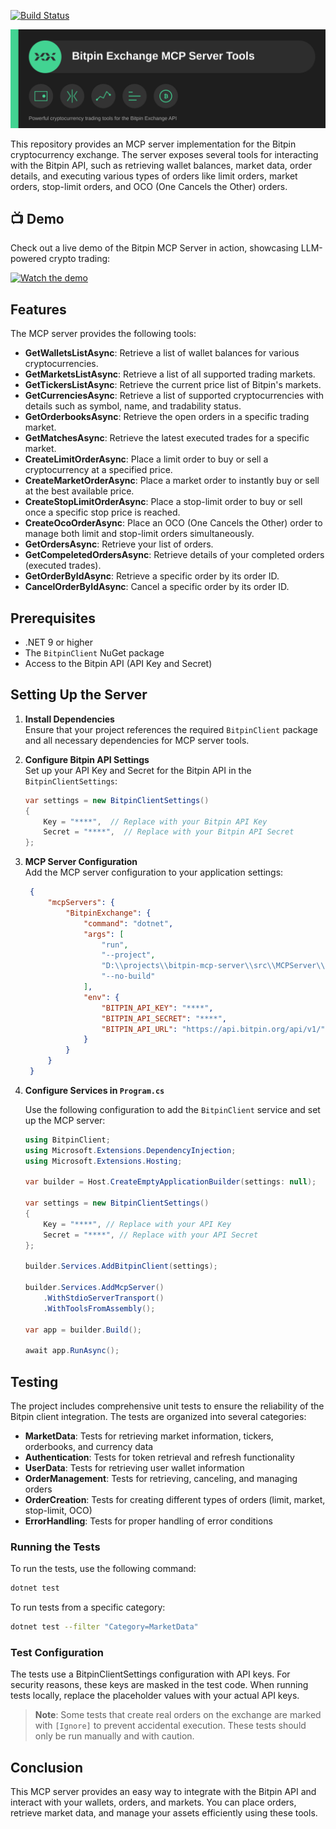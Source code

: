 [![Build Status](https://github.com/kamyab7/bitpin-mcp-server/actions/workflows/build.yml/badge.svg)](https://github.com/kamyab7/bitpin-mcp-server/actions/workflows/build.yml)

![Bitpin Exchange MCP Server Tools](bitpin-mcp-banner.svg)

This repository provides an MCP server implementation for the Bitpin cryptocurrency exchange. The server exposes several tools for interacting with the Bitpin API, such as retrieving wallet balances, market data, order details, and executing various types of orders like limit orders, market orders, stop-limit orders, and OCO (One Cancels the Other) orders.

## 📺 Demo

Check out a live demo of the Bitpin MCP Server in action, showcasing LLM-powered crypto trading:

[![Watch the demo](https://img.youtube.com/vi/km_kjTRsrf8/hqdefault.jpg)](https://youtu.be/km_kjTRsrf8)

## Features

The MCP server provides the following tools:

- **GetWalletsListAsync**: Retrieve a list of wallet balances for various cryptocurrencies.
- **GetMarketsListAsync**: Retrieve a list of all supported trading markets.
- **GetTickersListAsync**: Retrieve the current price list of Bitpin's markets.
- **GetCurrenciesAsync**: Retrieve a list of supported cryptocurrencies with details such as symbol, name, and tradability status.
- **GetOrderbooksAsync**: Retrieve the open orders in a specific trading market.
- **GetMatchesAsync**: Retrieve the latest executed trades for a specific market.
- **CreateLimitOrderAsync**: Place a limit order to buy or sell a cryptocurrency at a specified price.
- **CreateMarketOrderAsync**: Place a market order to instantly buy or sell at the best available price.
- **CreateStopLimitOrderAsync**: Place a stop-limit order to buy or sell once a specific stop price is reached.
- **CreateOcoOrderAsync**: Place an OCO (One Cancels the Other) order to manage both limit and stop-limit orders simultaneously.
- **GetOrdersAsync**: Retrieve your list of orders.
- **GetCompeletedOrdersAsync**: Retrieve details of your completed orders (executed trades).
- **GetOrderByIdAsync**: Retrieve a specific order by its order ID.
- **CancelOrderByIdAsync**: Cancel a specific order by its order ID.

## Prerequisites

- .NET 9 or higher
- The `BitpinClient` NuGet package
- Access to the Bitpin API (API Key and Secret)

## Setting Up the Server

1. **Install Dependencies**  
   Ensure that your project references the required `BitpinClient` package and all necessary dependencies for MCP server tools.

2. **Configure Bitpin API Settings**  
   Set up your API Key and Secret for the Bitpin API in the `BitpinClientSettings`:

   ```csharp
   var settings = new BitpinClientSettings()
   {
       Key = "****",  // Replace with your Bitpin API Key
       Secret = "****",  // Replace with your Bitpin API Secret
   };
   ```

3. **MCP Server Configuration**  
   Add the MCP server configuration to your application settings:

   ```json
    {
        "mcpServers": {
            "BitpinExchange": {
                "command": "dotnet",
                "args": [
                    "run",
                    "--project",
                    "D:\\projects\\bitpin-mcp-server\\src\\MCPServer\\MCPServer.csproj",
                    "--no-build"
                ],
                "env": {
                    "BITPIN_API_KEY": "****",
                    "BITPIN_API_SECRET": "****",
                    "BITPIN_API_URL": "https://api.bitpin.org/api/v1/"
                }
            }
        }
    }
   ```

4. **Configure Services in `Program.cs`**

   Use the following configuration to add the `BitpinClient` service and set up the MCP server:

   ```csharp
   using BitpinClient;
   using Microsoft.Extensions.DependencyInjection;
   using Microsoft.Extensions.Hosting;

   var builder = Host.CreateEmptyApplicationBuilder(settings: null);

   var settings = new BitpinClientSettings()
   {
       Key = "****", // Replace with your API Key
       Secret = "****", // Replace with your API Secret
   };

   builder.Services.AddBitpinClient(settings);
   
   builder.Services.AddMcpServer()
       .WithStdioServerTransport()
       .WithToolsFromAssembly();

   var app = builder.Build();

   await app.RunAsync();
   ```

## Testing

The project includes comprehensive unit tests to ensure the reliability of the Bitpin client integration. The tests are organized into several categories:

- **MarketData**: Tests for retrieving market information, tickers, orderbooks, and currency data
- **Authentication**: Tests for token retrieval and refresh functionality
- **UserData**: Tests for retrieving user wallet information
- **OrderManagement**: Tests for retrieving, canceling, and managing orders
- **OrderCreation**: Tests for creating different types of orders (limit, market, stop-limit, OCO)
- **ErrorHandling**: Tests for proper handling of error conditions

### Running the Tests

To run the tests, use the following command:

```bash
dotnet test
```

To run tests from a specific category:

```bash
dotnet test --filter "Category=MarketData"
```

### Test Configuration

The tests use a BitpinClientSettings configuration with API keys. For security reasons, these keys are masked in the test code. When running tests locally, replace the placeholder values with your actual API keys.

> **Note**: Some tests that create real orders on the exchange are marked with `[Ignore]` to prevent accidental execution. These tests should only be run manually and with caution.

## Conclusion

This MCP server provides an easy way to integrate with the Bitpin API and interact with your wallets, orders, and markets. You can place orders, retrieve market data, and manage your assets efficiently using these tools.
